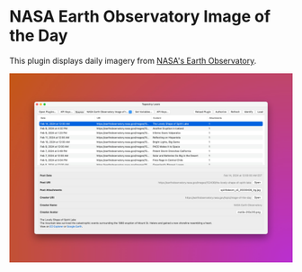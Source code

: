 # NASA Earth Observatory Image of the Day

This plugin displays daily imagery from [NASA's Earth Observatory](https://earthobservatory.nasa.gov).

![A screenshot of a Tapestry Loom window display results from this plugin](./screenshot.jpg)
